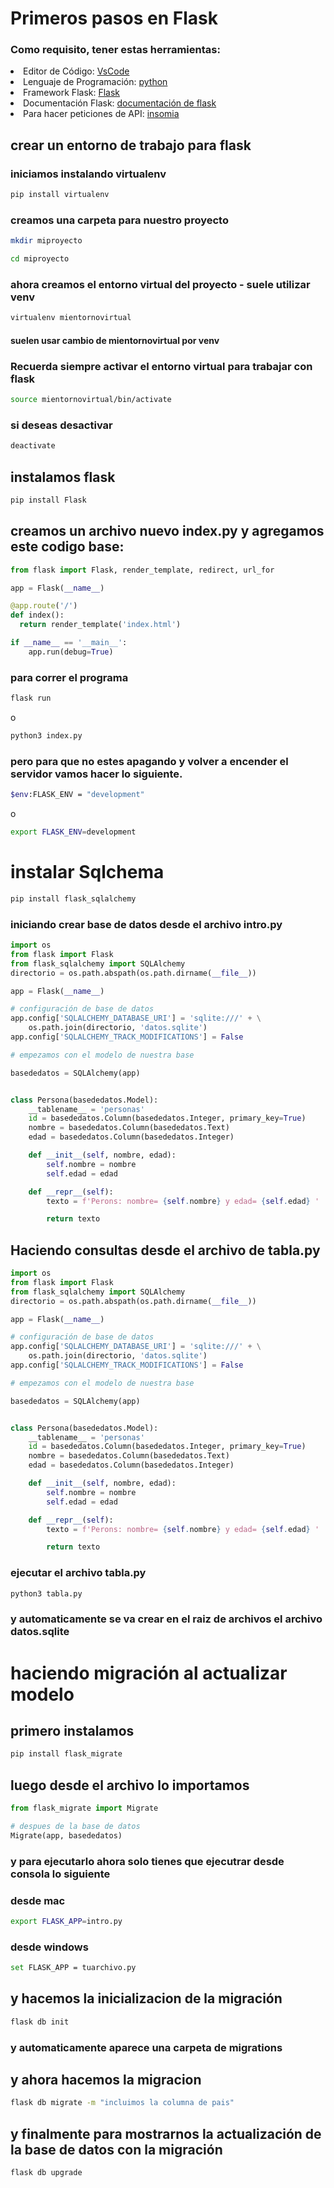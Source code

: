 # Primeros pasos en Flask 

### Como requisito, tener estas herramientas: 
<li>Editor de Código: <a href="https://code.visualstudio.com/">VsCode </a> </li>
<li>Lenguaje de Programación: <a href="https://www.python.org/downloads/">python </a> </li> 

<li>Framework Flask: <a href="https://www.manualweb.net/flask/instalar-flask/"> Flask </a> </li>
<li>Documentación Flask: 
<a href="https://flask-es.readthedocs.io/quickstart/#:~:text=Para%20ejecutar%20la%20aplicaci%C3%B3n%2C%20utiliza,aplicaci%C3%B3n%20con%20la%20opci%C3%B3n%20%2Dapp%20.&text=Como%20atajo%2C%20si%20el%20archivo,tienes%20que%20usar%20%2D%2Dapp%20.">documentación de  flask </a> 
</li>
<li>Para hacer peticiones de API: <a href="https://insomnia.rest/download">insomia </a> </li> 

## crear un entorno de trabajo para flask 

### iniciamos instalando virtualenv 
```bash
pip install virtualenv
```
### creamos una carpeta para nuestro proyecto
```bash 
mkdir miproyecto
```
```bash
cd miproyecto
```
### ahora creamos el entorno virtual del proyecto - suele utilizar venv
```bash
virtualenv mientornovirtual
```
#### suelen usar cambio de mientornovirtual por venv 

### Recuerda siempre activar el entorno virtual para trabajar con flask
```bash 
source mientornovirtual/bin/activate
```
### si deseas desactivar 
```bash 
deactivate
```
## instalamos flask 
```bash
pip install Flask 
```
## creamos un archivo nuevo index.py y agregamos este codigo base: 

```py
from flask import Flask, render_template, redirect, url_for

app = Flask(__name__)

@app.route('/')
def index():
  return render_template('index.html')

if __name__ == '__main__':
    app.run(debug=True)
```

### para correr el programa 
```bash 
flask run
```
o 
```bash
python3 index.py
```
### pero para que no estes apagando y volver a encender el servidor vamos hacer lo siguiente.

```bash 
$env:FLASK_ENV = "development"
```
o 
```bash 
export FLASK_ENV=development
```

# instalar Sqlchema
```bash
pip install flask_sqlalchemy
```

### iniciando crear base de datos desde el archivo intro.py 
```py
import os
from flask import Flask
from flask_sqlalchemy import SQLAlchemy
directorio = os.path.abspath(os.path.dirname(__file__))

app = Flask(__name__)

# configuración de base de datos
app.config['SQLALCHEMY_DATABASE_URI'] = 'sqlite:///' + \
    os.path.join(directorio, 'datos.sqlite')
app.config['SQLALCHEMY_TRACK_MODIFICATIONS'] = False

# empezamos con el modelo de nuestra base

basededatos = SQLAlchemy(app)


class Persona(basededatos.Model):
    __tablename__ = 'personas'
    id = basededatos.Column(basededatos.Integer, primary_key=True)
    nombre = basededatos.Column(basededatos.Text)
    edad = basededatos.Column(basededatos.Integer)

    def __init__(self, nombre, edad):
        self.nombre = nombre
        self.edad = edad

    def __repr__(self):
        texto = f'Perons: nombre= {self.nombre} y edad= {self.edad} '

        return texto
```

## Haciendo consultas desde el archivo de tabla.py 
```py
import os
from flask import Flask
from flask_sqlalchemy import SQLAlchemy
directorio = os.path.abspath(os.path.dirname(__file__))

app = Flask(__name__)

# configuración de base de datos
app.config['SQLALCHEMY_DATABASE_URI'] = 'sqlite:///' + \
    os.path.join(directorio, 'datos.sqlite')
app.config['SQLALCHEMY_TRACK_MODIFICATIONS'] = False

# empezamos con el modelo de nuestra base

basededatos = SQLAlchemy(app)


class Persona(basededatos.Model):
    __tablename__ = 'personas'
    id = basededatos.Column(basededatos.Integer, primary_key=True)
    nombre = basededatos.Column(basededatos.Text)
    edad = basededatos.Column(basededatos.Integer)

    def __init__(self, nombre, edad):
        self.nombre = nombre
        self.edad = edad

    def __repr__(self):
        texto = f'Perons: nombre= {self.nombre} y edad= {self.edad} '

        return texto
```

### ejecutar el archivo tabla.py
```bash
python3 tabla.py 
```
### y automaticamente se va crear en el raiz de archivos el archivo datos.sqlite


# haciendo migración al actualizar modelo
## primero instalamos 
```bash
pip install flask_migrate
```

## luego desde el archivo lo importamos 
```py
from flask_migrate import Migrate

# despues de la base de datos 
Migrate(app, basededatos)
```

### y para ejecutarlo ahora solo tienes que ejecutrar desde consola lo siguiente 
### desde mac 
```bash
export FLASK_APP=intro.py
```
### desde windows
```bash
set FLASK_APP = tuarchivo.py
```
## y  hacemos la inicializacion de la migración
```bash
flask db init
```
### y automaticamente aparece una carpeta de migrations 
## y ahora hacemos la migracion 
```bash 
flask db migrate -m "incluimos la columna de pais"
```

## y finalmente para mostrarnos la actualización de la base de datos con la migración
```bash
flask db upgrade
```









